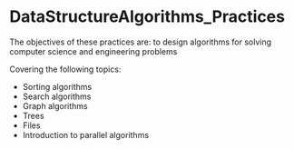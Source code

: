 # DataStructureAlgorithms_Practices
The objectives of these practices are: to design algorithms for solving computer science and engineering problems  

Covering the following topics: 
- Sorting algorithms 
- Search algorithms 
- Graph algorithms 
- Trees 
- Files 
- Introduction to parallel algorithms
